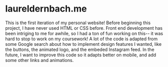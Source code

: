 # laureldernbach.me
This is the first iteration of my personal website! 
Before beginning this project, I have never used HTML or CSS before. 
Front end development has been intriging to me for awhile, so I had a ton of fun working on this-- it was hard to stop to work on my coursework!
A lot of the code is adapted from some Google search about how to implement design features I wanted, like the buttons, the animated logo, and the embeded Instagram feed.
In the future, I want to improve this code so it adapts better on mobile, and add some other links and animations.
